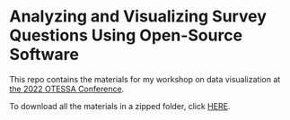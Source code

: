 # Analyzing and Visualizing Survey Questions Using Open-Source Software

This repo contains the materials for my workshop on data visualization at [the 2022 OTESSA Conference](https://otessa.org/2022/program/).

To download all the materials in a zipped folder, click [HERE](https://github.com/okanbulut/otessa2022/archive/master.zip).

